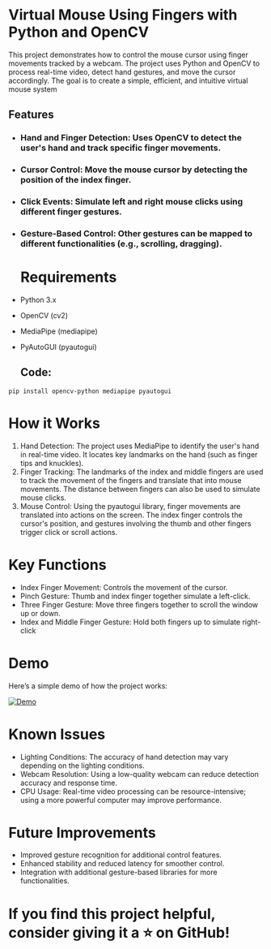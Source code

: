 # Virtual Mouse Using Fingers with Python and OpenCV
This project demonstrates how to control the mouse cursor using finger movements tracked by a webcam. The project uses Python and OpenCV to process real-time video, detect hand gestures, and move the cursor accordingly. The goal is to create a simple, efficient, and intuitive virtual mouse system

## Features

* ### **Hand and Finger Detection:** Uses OpenCV to detect the user's hand and track specific finger movements.
* ### Cursor Control: Move the mouse cursor by detecting the position of the index finger.
* ### Click Events: Simulate left and right mouse clicks using different finger gestures.
* ### Gesture-Based Control: Other gestures can be mapped to different functionalities (e.g., scrolling, dragging).

  # Requirements
* Python 3.x
* OpenCV (cv2)
* MediaPipe (mediapipe)
* PyAutoGUI (pyautogui)

  ## Code:
```
pip install opencv-python mediapipe pyautogui
```

# How it Works
1. Hand Detection: The project uses MediaPipe to identify the user's hand in real-time video. It locates key landmarks on the hand (such as finger tips and knuckles).
2. Finger Tracking: The landmarks of the index and middle fingers are used to track the movement of the fingers and translate that into mouse movements. The distance between fingers can also be used to simulate mouse clicks.
3. Mouse Control: Using the pyautogui library, finger movements are translated into actions on the screen. The index finger controls the cursor's position, and gestures involving the thumb and other fingers trigger click or scroll actions.

# Key Functions
* Index Finger Movement: Controls the movement of the cursor.
* Pinch Gesture: Thumb and index finger together simulate a left-click.
* Three Finger Gesture: Move three fingers together to scroll the window up or down.
* Index and Middle Finger Gesture: Hold both fingers up to simulate right-click

# Demo
Here’s a simple demo of how the project works:

[![Demo]("C:\Users\ymrat\OneDrive\Desktop\VID-20240510-WA0000.mp4")](https://www.youtube.com/watch?v=VIDEO_ID)


# Known Issues
* Lighting Conditions: The accuracy of hand detection may vary depending on the lighting conditions.
* Webcam Resolution: Using a low-quality webcam can reduce detection accuracy and response time.
* CPU Usage: Real-time video processing can be resource-intensive; using a more powerful computer may improve performance.

# Future Improvements
* Improved gesture recognition for additional control features.
* Enhanced stability and reduced latency for smoother control.
* Integration with additional gesture-based libraries for more functionalities.


# If you find this project helpful, consider giving it a ⭐ on GitHub!
  
